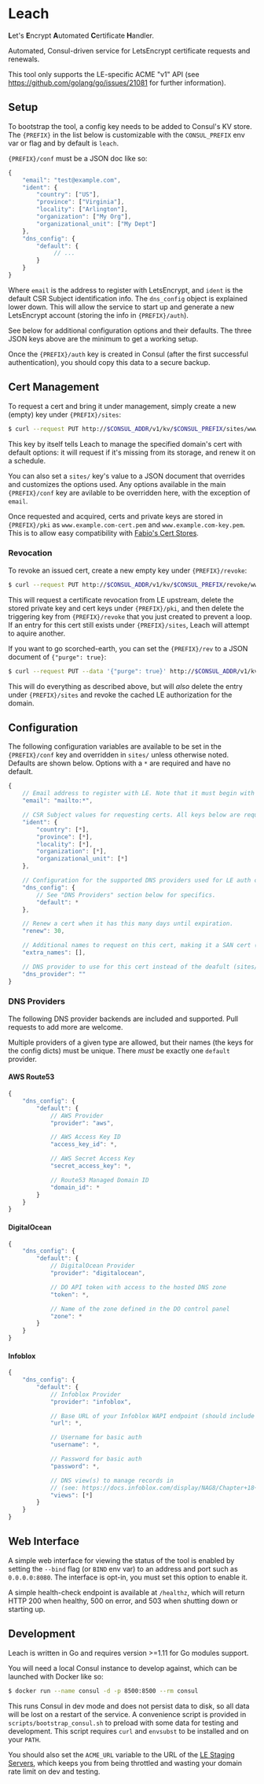 Leach
======

**L**et's **E**ncrypt **A**utomated **C**ertificate **H**andler.

Automated, Consul-driven service for LetsEncrypt certificate requests and renewals.

This tool only supports the LE-specific ACME "v1" API (see https://github.com/golang/go/issues/21081
for further information).

Setup
-----

To bootstrap the tool, a config key needs to be added to Consul's KV store. The `{PREFIX}` in
the list below is customizable with the `CONSUL_PREFIX` env var or flag and by default is `leach`.

`{PREFIX}/conf` must be a JSON doc like so:

```javascript
{
    "email": "test@example.com",
    "ident": {
        "country": ["US"],
        "province": ["Virginia"],
        "locality": ["Arlington"],
        "organization": ["My Org"],
        "organizational_unit": ["My Dept"]
    },
    "dns_config": {
        "default": {
             // ...
        }
    }
}
```

Where `email` is the address to register with LetsEncrypt, and `ident` is the default CSR Subject
identification info. The `dns_config` object is explained lower down. This will allow the service
to start up and generate a new LetsEncrypt account (storing the info in `{PREFIX}/auth`).

See below for additional configuration options and their defaults. The three JSON keys above are the
minimum to get a working setup.

Once the `{PREFIX}/auth` key is created in Consul (after the first successful authentication), you
should copy this data to a secure backup.

Cert Management
---------------

To request a cert and bring it under management, simply create a new (empty) key under `{PREFIX}/sites`:

```sh
$ curl --request PUT http://$CONSUL_ADDR/v1/kv/$CONSUL_PREFIX/sites/www.example.com
```

This key by itself tells Leach to manage the specified domain's cert with default options: it will request
if it's missing from its storage, and renew it on a schedule.

You can also set a `sites/` key's value to a JSON document that overrides and customizes the options used. Any
options available in the main `{PREFIX}/conf` key are avilable to be overridden here, with the exception of
`email`.

Once requested and acquired, certs and private keys are stored in `{PREFIX}/pki` as `www.example.com-cert.pem`
and `www.example.com-key.pem`. This is to allow easy compatibility with
[Fabio's Cert Stores](https://fabiolb.net/feature/certificate-stores/).

### Revocation

To revoke an issued cert, create a new empty key under `{PREFIX}/revoke`:

```sh
$ curl --request PUT http://$CONSUL_ADDR/v1/kv/$CONSUL_PREFIX/revoke/www.example.com
```

This will request a certificate revocation from LE upstream, delete the stored private key and cert keys under
`{PREFIX}/pki`, and then delete the triggering key from `{PREFIX}/revoke` that you just created to prevent a loop.
If an entry for this cert still exists under `{PREFIX}/sites`, Leach will attempt to aquire another.

If you want to go scorched-earth, you can set the `{PREFIX}/rev` to a JSON document of `{"purge": true}`:

```sh
$ curl --request PUT --data '{"purge": true}' http://$CONSUL_ADDR/v1/kv/$CONSUL_PREFIX/rev/www.example.com
```

This will do everything as described above, but will _also_ delete the entry under `{PREFIX}/sites` and revoke
the cached LE authorization for the domain.

Configuration
-------------

The following configuration variables are available to be set in the `{PREFIX}/conf` key and overridden
in `sites/` unless otherwise noted. Defaults are shown below. Options with a `*` are required and
have no default.

```javascript
{
    // Email address to register with LE. Note that it must begin with the `mailto:`.
    "email": "mailto:*",

    // CSR Subject values for requesting certs. All keys below are required and must be arrays.
    "ident": {
        "country": [*],
        "province": [*],
        "locality": [*],
        "organization": [*],
        "organizational_unit": [*]
    },

    // Configuration for the supported DNS providers used for LE auth checks.
    "dns_config": {
        // See "DNS Providers" section below for specifics.
        "default": *
    },

    // Renew a cert when it has this many days until expiration.
    "renew": 30,

    // Additional names to request on this cert, making it a SAN cert (sites/ only).
    "extra_names": [],

    // DNS provider to use for this cert instead of the deafult (sites/ only).
    "dns_provider": ""
}
```

### DNS Providers

The following DNS provider backends are included and supported. Pull requests to add more are
welcome.

Multiple providers of a given type are allowed, but their names (the keys for the config dicts)
must be unique. There _must_ be exactly one `default` provider.

#### AWS Route53

```javascript
{
    "dns_config": {
        "default": {
            // AWS Provider
            "provider": "aws",

            // AWS Access Key ID
            "access_key_id": *,

            // AWS Secret Access Key
            "secret_access_key": *,

            // Route53 Managed Domain ID
            "domain_id": *
        }
    }
}
```

#### DigitalOcean

```javascript
{
    "dns_config": {
        "default": {
            // DigitalOcean Provider
            "provider": "digitalocean",

            // DO API token with access to the hosted DNS zone
            "token": *,

            // Name of the zone defined in the DO control panel
            "zone": *
        }
    }
}
```

#### Infoblox

```javascript
{
    "dns_config": {
        "default": {
            // Infoblox Provider
            "provider": "infoblox",

            // Base URL of your Infoblox WAPI endpoint (should include the /wapi/<version> path) 
            "url": *,

            // Username for basic auth
            "username": *,

            // Password for basic auth
            "password": *,

            // DNS view(s) to manage records in
            // (see: https://docs.infoblox.com/display/NAG8/Chapter+18+DNS+Views)
            "views": [*]
        }
    }
}
```

Web Interface
-------------

A simple web interface for viewing the status of the tool is enabled by setting the `--bind` flag (or `BIND`
env var) to an address and port such as `0.0.0.0:8080`. The interface is opt-in, you must set this option
to enable it.

A simple health-check endpoint is available at `/healthz`, which will return HTTP 200 when healthy, 500 on
error, and 503 when shutting down or starting up.

Development
-----------

Leach is written in Go and requires version >=1.11 for Go modules support.

You will need a local Consul instance to develop against, which can be launched with Docker like so:

```sh
$ docker run --name consul -d -p 8500:8500 --rm consul
```

This runs Consul in dev mode and does not persist data to disk, so all data will be lost on
a restart of the service. A convenience script is provided in `scripts/bootstrap_consul.sh`
to preload with some data for testing and development. This script requires `curl` and `envsubst`
to be installed and on your `PATH`.

You should also set the `ACME_URL` variable to the URL of the [LE Staging Servers](https://letsencrypt.org/docs/staging-environment/),
which keeps you from being throttled and wasting your domain rate limit on dev and testing.
